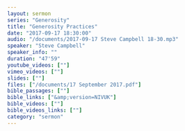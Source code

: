 ```yaml
---
layout: sermon
series: "Generosity"
title: "Generosity Practices"
date: "2017-09-17 18:30:00"
audio: "/documents/2017-09-17 Steve Campbell 18-30.mp3"
speaker: "Steve Campbell"
speaker_info: ""
duration: "47'59"
youtube_videos: [""]
vimeo_videos: [""]
slides: [""]
files: ["/documents/17 September 2017.pdf"]
bible_passages: [""]
bible_links: ["&amp;version=NIVUK"]
bible_videos: [""]
bible_videos_links: [""]
category: "sermon"
---
```

